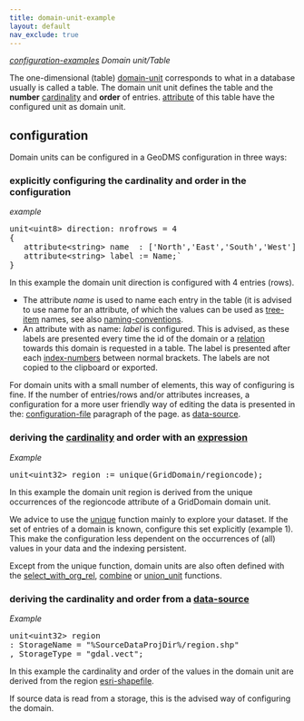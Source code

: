 ```yaml
---
title: domain-unit-example
layout: default
nav_exclude: true
---
```

_[configuration-examples](configuration-examples) Domain unit/Table_

The one-dimensional (table) [domain-unit](domain-unit) corresponds to what in a database usually is called a table. The domain unit unit defines the table and the **number** [cardinality](cardinality) and **order** of entries. [attribute](attribute) of this table have the configured unit as domain unit.

## configuration

Domain units can be configured in a GeoDMS configuration in three ways:

### explicitly configuring the cardinality and order in the configuration

*example*
<pre>
unit&lt;uint8&gt; direction: nrofrows = 4
{
   attribute&lt;string&gt; name  : ['North','East','South','West'];`
   attribute&lt;string&gt; label := Name;`
}
</pre>

In this example the domain unit direction is configured with 4 entries (rows).

- The attribute *name* is used to name each entry in the table (it is advised to use name for an attribute, of which the values can be used as [tree-item](tree-item) names, see also [naming-conventions](naming-conventions).
- An attribute with as name: *label* is configured. This is advised, as these labels are presented every time the id of the domain or a [relation](relation) towards this domain is requested in a table. The label is presented after each [index-numbers](index-numbers) between normal brackets. The labels are not copied to the clipboard or exported.

For domain units with a small number of elements, this way of configuring is fine. If the number of entries/rows and/or attributes increases, a configuration for a more user friendly way of editing the data is presented in the: [configuration-file](configuration-file) paragraph of the page.
as [data-source](data-source).

### deriving the [cardinality](cardinality) and order with an [expression](expression)

*Example*

<pre>
unit&lt;uint32&gt; region := unique(GridDomain/regioncode);
</pre>

In this example the domain unit region is derived from the unique occurrences of the regioncode attribute of a GridDomain domain unit.

We advice to use the [unique](unique) function mainly to explore your dataset. If the set of entries of a domain is known, configure this set explicitly (example 1). This make the configuration less dependent on the occurrences of (all) values in your data and the indexing persistent.

Except from the unique function, domain units are also often defined with the [select_with_org_rel](select_with_org_rel), [combine](combine) or [union_unit](union_unit) functions.

### deriving the cardinality and order from a [data-source](data-source)

*Example*

<pre>
unit&lt;uint32&gt; region
: StorageName = "%SourceDataProjDir%/region.shp"
, StorageType = "gdal.vect";
</pre>

In this example the cardinality and order of the values in the domain unit are derived from the region [esri-shapefile](esri-shapefile).

If source data is read from a storage, this is the advised way of configuring the domain.